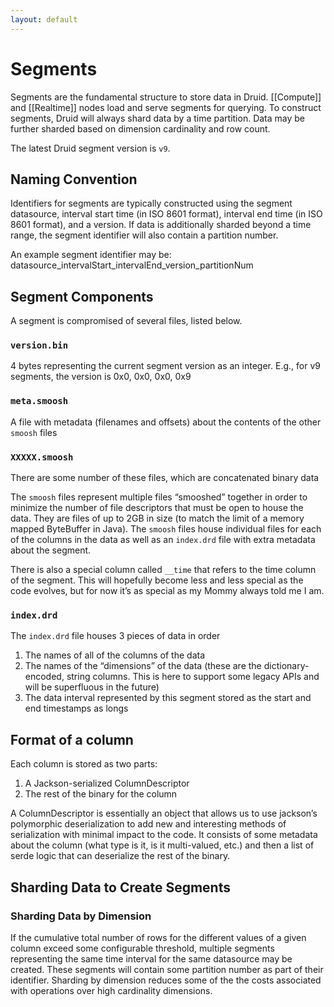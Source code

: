 ```yaml
---
layout: default
---
```

Segments
========

Segments are the fundamental structure to store data in Druid. [[Compute]] and [[Realtime]] nodes load and serve segments for querying. To construct segments, Druid will always shard data by a time partition. Data may be further sharded based on dimension cardinality and row count.

The latest Druid segment version is `v9`.

Naming Convention
-----------------

Identifiers for segments are typically constructed using the segment datasource, interval start time (in ISO 8601 format), interval end time (in ISO 8601 format), and a version. If data is additionally sharded beyond a time range, the segment identifier will also contain a partition number.

An example segment identifier may be:
datasource\_intervalStart\_intervalEnd\_version\_partitionNum

Segment Components
------------------

A segment is compromised of several files, listed below.

### `version.bin`

4 bytes representing the current segment version as an integer. E.g., for v9 segments, the version is 0x0, 0x0, 0x0, 0x9

### `meta.smoosh`

A file with metadata (filenames and offsets) about the contents of the other `smoosh` files

### `XXXXX.smoosh`

There are some number of these files, which are concatenated binary data

The `smoosh` files represent multiple files “smooshed” together in order to minimize the number of file descriptors that must be open to house the data. They are files of up to 2GB in size (to match the limit of a memory mapped ByteBuffer in Java). The `smoosh` files house individual files for each of the columns in the data as well as an `index.drd` file with extra metadata about the segment.

There is also a special column called `__time` that refers to the time column of the segment. This will hopefully become less and less special as the code evolves, but for now it’s as special as my Mommy always told me I am.

### `index.drd`

The `index.drd` file houses 3 pieces of data in order

1.  The names of all of the columns of the data
2.  The names of the “dimensions” of the data (these are the dictionary-encoded, string columns. This is here to support some legacy APIs and will be superfluous in the future)
3.  The data interval represented by this segment stored as the start and end timestamps as longs

Format of a column
------------------

Each column is stored as two parts:

1.  A Jackson-serialized ColumnDescriptor
2.  The rest of the binary for the column

A ColumnDescriptor is essentially an object that allows us to use jackson’s polymorphic deserialization to add new and interesting methods of serialization with minimal impact to the code. It consists of some metadata about the column (what type is it, is it multi-valued, etc.) and then a list of serde logic that can deserialize the rest of the binary.

Sharding Data to Create Segments
--------------------------------

### Sharding Data by Dimension

If the cumulative total number of rows for the different values of a given column exceed some configurable threshold, multiple segments representing the same time interval for the same datasource may be created. These segments will contain some partition number as part of their identifier. Sharding by dimension reduces some of the the costs associated with operations over high cardinality dimensions.
